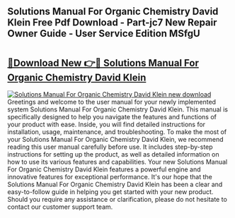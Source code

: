 ## Solutions Manual For Organic Chemistry David Klein Free Pdf Download - Part-jc7 New Repair Owner Guide - User Service Edition MSfgU

# <h2><a href="http://bc67990.oget.top/?id=Solutions+Manual+For+Organic+Chemistry+David+Klein">🔗Download New 👉🔴 Solutions Manual For Organic Chemistry David Klein</a></h2>

[![Solutions Manual For Organic Chemistry David Klein new download](https://i.imgur.com/5g1atiW.png)](http://bc67990.oget.top/?id=Solutions+Manual+For+Organic+Chemistry+David+Klein)
Greetings and welcome to the user manual for your newly implemented system Solutions Manual For Organic Chemistry David Klein. This manual is specifically designed to help you navigate the features and functions of your product with ease. Inside, you will find detailed instructions for installation, usage, maintenance, and troubleshooting. To make the most of your Solutions Manual For Organic Chemistry David Klein, we recommend reading this user manual carefully before use. It includes step-by-step instructions for setting up the product, as well as detailed information on how to use its various features and capabilities. Your new Solutions Manual For Organic Chemistry David Klein features a powerful engine and innovative features for exceptional performance. It's our hope that the Solutions Manual For Organic Chemistry David Klein has been a clear and easy-to-follow guide in helping you get started with your new product. Should you require any assistance or clarification, please do not hesitate to contact our customer support team.
